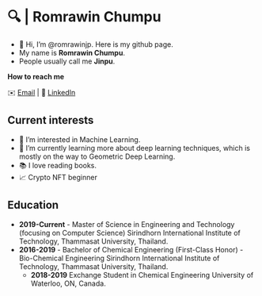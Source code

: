 # 🔍 | Romrawin Chumpu

- 👋 Hi, I’m @romrawinjp. Here is my github page.
- My name is **Romrawin Chumpu**.
- People usually call me **Jinpu**.

**How to reach me**

✉️ [Email](mailto:m6222040393@g.siit.tu.ac.th) | 📘 [LinkedIn](https://www.linkedin.com/in/romrawin-chumpu/)

## Current interests

- 👀 I’m interested in Machine Learning.
- 🌱 I’m currently learning more about deep learning techniques, which is mostly on the way to Geometric Deep Learning.
- 📚 I love reading books.
- 📈 Crypto NFT beginner

## Education

- **2019-Current** - Master of Science in Engineering and Technology (focusing on Computer Science)
  Sirindhorn International Institute of Technology, Thammasat University, Thailand.
- **2016-2019** - Bachelor of Chemical Engineering (First-Class Honor) - Bio-Chemical Engineering 
  Sirindhorn International Institute of Technology, Thammasat University, Thailand.
  - **2018-2019** Exchange Student in Chemical Engineering 
    University of Waterloo, ON, Canada.
